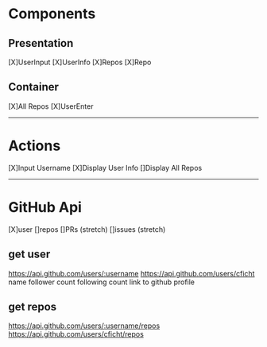 # Components
## Presentation
[X]UserInput
[X]UserInfo
[X]Repos
[X]Repo

## Container
[X]All Repos
[X]UserEnter

------

# Actions
[X]Input Username
[X]Display User Info
[]Display All Repos

------

# GitHub Api
[X]user
[]repos
[]PRs (stretch)
[]issues (stretch)

## get user
https://api.github.com/users/:username
https://api.github.com/users/cficht
name
follower count
following count
link to github profile

## get repos
https://api.github.com/users/:username/repos
https://api.github.com/users/cficht/repos
